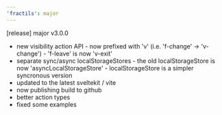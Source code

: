 ```yaml
---
'fractils': major
---
```


[release] major v3.0.0

-   new visibility action API - now prefixed with 'v' (i.e. 'f-change' -> 'v-change') - 'f-leave' is now 'v-exit'
-   separate sync/async localStorageStores - the old localStorageStore is now 'asyncLocalStorageStore' - localStorageStore is a simpler syncronous version
-   updated to the latest sveltekit / vite
-   now publishing build to github
-   better action types
-   fixed some examples

